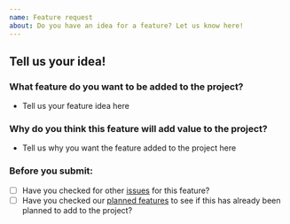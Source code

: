 ```yaml
---
name: Feature request
about: Do you have an idea for a feature? Let us know here!
---
```


## Tell us your idea!

### What feature do you want to be added to the project?
* Tell us your feature idea here

### Why do you think this feature will add value to the project?
* Tell us why you want the feature added to the project here

### Before you submit:
- [ ] Have you checked for other [issues](./.) for this feature?
- [ ] Have you checked our [planned features](../labels/planned-feature) to see if this has already been planned to add to the project?